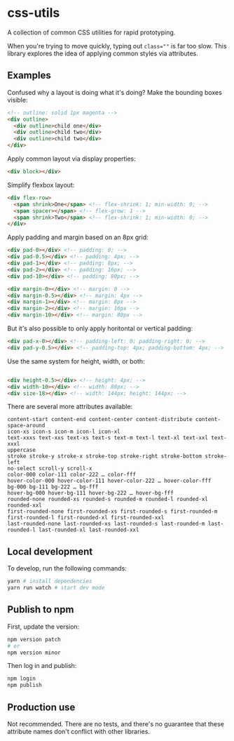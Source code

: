 # css-utils
A collection of common CSS utilities for rapid prototyping.

When you're trying to move quickly, typing out `class=""` is far too slow. This
library explores the idea of applying common styles via attributes.

## Examples

Confused why a layout is doing what it's doing? Make the bounding boxes visible:

```html
<!-- outline: solid 1px magenta -->
<div outline>
  <div outline>child one</div>
  <div outline>child two</div>
  <div outline>child two</div>
</div>
```

Apply common layout via display properties:


```html
<div block></div>
```

Simplify flexbox layout:

```html
<div flex-row>
  <span shrink>One</span> <!-- flex-shrink: 1; min-width: 0; -->
  <span spacer></span> <!-- flex-grow: 1 -->
  <span shrink>Two</span> <!-- flex-shrink: 1; min-width: 0; -->
</div>
```


Apply padding and margin based on an 8px grid:

```html
<div pad-0></div> <!-- padding: 0; -->
<div pad-0.5></div> <!-- padding: 4px; -->
<div pad-1></div> <!-- padding: 8px; -->
<div pad-2></div> <!-- padding: 16px; -->
<div pad-10></div> <!-- padding: 80px; -->

<div margin-0></div> <!-- margin: 0 -->
<div margin-0.5></div> <!-- margin: 4px -->
<div margin-1></div> <!-- margin: 8px -->
<div margin-2></div> <!-- margin: 16px -->
<div margin-10></div> <!-- margin: 80px -->
```

But it's also possible to only apply horitontal or vertical padding:
```html
<div pad-x-0></div> <!-- padding-left: 0; padding-right: 0; -->
<div pad-y-0.5></div> <!-- padding-top: 4px; padding-bottom: 4px; -->
```

Use the same system for height, width, or both:

```html

<div height-0.5></div> <!-- height: 4px; -->
<div width-10></div> <!-- width: 80px; -->
<div size-18></div> <!-- width: 144px; height: 144px; -->
```

There are several more attributes available:

```text
content-start content-end content-center content-distribute content-space-around
icon-xs icon-s icon-m icon-l icon-xl
text-xxxs text-xxs text-xs text-s text-m text-l text-xl text-xxl text-xxxl
uppercase
stroke stroke-y stroke-x stroke-top stroke-right stroke-bottom stroke-left
no-select scroll-y scroll-x
color-000 color-111 color-222 … color-fff
hover-color-000 hover-color-111 hover-color-222 … hover-color-fff
bg-000 bg-111 bg-222 … bg-fff
hover-bg-000 hover-bg-111 hover-bg-222 … hover-bg-fff
rounded-none rounded-xs rounded-s rounded-m rounded-l rounded-xl rounded-xxl
first-rounded-none first-rounded-xs first-rounded-s first-rounded-m first-rounded-l first-rounded-xl first-rounded-xxl
last-rounded-none last-rounded-xs last-rounded-s last-rounded-m last-rounded-l last-rounded-xl last-rounded-xxl
```


## Local development

To develop, run the following commands:

```sh
yarn # install dependencies
yarn run watch # start dev mode
```

## Publish to npm

First, update the version:

```sh
npm version patch
# or
npm version minor
```

Then log in and publish:

```sh
npm login
npm publish
```

## Production use

Not recommended. There are no tests, and there's no guarantee that these
attribute names don't conflict with other libraries.
